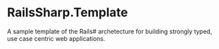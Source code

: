 RailsSharp.Template
===================

A sample template of the Rails# archetecture for building strongly typed, use case centric web applications.
